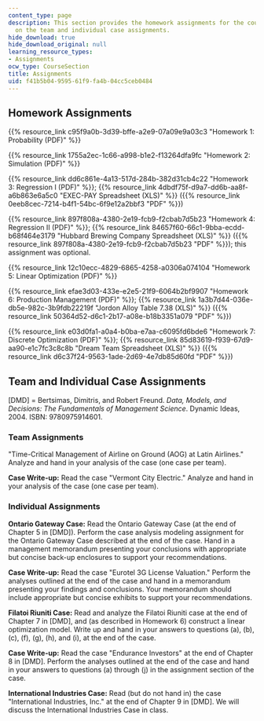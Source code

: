```yaml
---
content_type: page
description: This section provides the homework assignments for the course and information
  on the team and individual case assignments.
hide_download: true
hide_download_original: null
learning_resource_types:
- Assignments
ocw_type: CourseSection
title: Assignments
uid: f41b5b04-9595-61f9-fa4b-04cc5ceb0484
---
```


Homework Assignments
--------------------

{{% resource_link c95f9a0b-3d39-bffe-a2e9-07a09e9a03c3 "Homework 1: Probability (PDF)" %}}

{{% resource_link 1755a2ec-1c66-a998-b1e2-f13264dfa9fc "Homework 2: Simulation (PDF)" %}}

{{% resource_link dd6c861e-4a13-517d-284b-382d31cb4c22 "Homework 3: Regression I (PDF)" %}}; {{% resource_link 4dbdf75f-d9a7-dd6b-aa8f-a6b863e6a5c0 "EXEC-PAY Spreadsheet (XLS)" %}} ({{% resource_link 0eeb8cec-7214-b4f1-54bc-6f9e12a2bbf3 "PDF" %}})

{{% resource_link 897f808a-4380-2e19-fcb9-f2cbab7d5b23 "Homework 4: Regression II (PDF)" %}}; {{% resource_link 84657f60-66c1-9bba-ecdd-b68f464e3179 "Hubbard Brewing Company Spreadsheet (XLS)" %}} ({{% resource_link 897f808a-4380-2e19-fcb9-f2cbab7d5b23 "PDF" %}}); this assignment was optional.

{{% resource_link 12c10ecc-4829-6865-4258-a0306a074104 "Homework 5: Linear Optimization (PDF)" %}}

{{% resource_link efae3d03-433e-e2e5-21f9-6064b2bf9907 "Homework 6: Production Management (PDF)" %}}; {{% resource_link 1a3b7d44-036e-db5e-982c-3b9fdb22219f "Jordon Alloy Table 7.38 (XLS)" %}} ({{% resource_link 50364d52-d6c1-2b17-a08e-b18b3351a079 "PDF" %}})

{{% resource_link e03d0fa1-a0a4-b0ba-e7aa-c6095fd6bde6 "Homework 7: Discrete Optimization (PDF)" %}}; {{% resource_link 85d83619-f939-67d9-aa90-e1c7fc3c8c8b "Dream Team Spreadsheet (XLS)" %}} ({{% resource_link d6c37f24-9563-1ade-2d69-4e7db85d60fd "PDF" %}})

Team and Individual Case Assignments
------------------------------------

\[DMD\] = Bertsimas, Dimitris, and Robert Freund. _Data, Models, and Decisions: The Fundamentals of Management Science_. Dynamic Ideas, 2004. ISBN: 9780975914601.

### Team Assignments

"Time-Critical Management of Airline on Ground (AOG) at Latin Airlines." Analyze and hand in your analysis of the case (one case per team).

**Case Write-up:** Read the case "Vermont City Electric." Analyze and hand in your analysis of the case (one case per team).

### Individual Assignments

**Ontario Gateway Case:** Read the Ontario Gateway Case (at the end of Chapter 5 in \[DMD\]). Perform the case analysis modeling assignment for the Ontario Gateway Case described at the end of the case. Hand in a management memorandum presenting your conclusions with appropriate but concise back-up enclosures to support your recommendations.

**Case Write-up:** Read the case "Eurotel 3G License Valuation." Perform the analyses outlined at the end of the case and hand in a memorandum presenting your findings and conclusions. Your memorandum should include appropriate but concise exhibits to support your recommendations.

**Filatoi Riuniti Case:** Read and analyze the Filatoi Riuniti case at the end of Chapter 7 in \[DMD\], and (as described in Homework 6) construct a linear optimization model. Write up and hand in your answers to questions (a), (b), (c), (f), (g), (h), and (i), at the end of the case.

**Case Write-up:** Read the case "Endurance Investors" at the end of Chapter 8 in \[DMD\]. Perform the analyses outlined at the end of the case and hand in your answers to questions (a) through (j) in the assignment section of the case.

**International Industries Case:** Read (but do not hand in) the case "International Industries, Inc." at the end of Chapter 9 in \[DMD\]. We will discuss the International Industries Case in class.